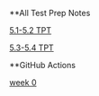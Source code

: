 **All Test Prep Notes 

[5.1-5.2 TPT](https://docs.google.com/document/d/1fTZ0gyb0_WCLNzU-Urr_FiYPeO7KGlPkQum9z4Wo1lU/edit?usp=sharing)

[5.3-5.4 TPT](https://docs.google.com/document/d/1BXqBn_-KsVHmgS5fLwyCJPlRKtLe3QDODM4A1u3TtGs/edit?usp=sharing)

**GitHub Actions

[week 0](https://docs.google.com/document/d/19HPeLqfZW0AhqmuKyGy7t9lV2sX2TpT6doPe9nQ5oQ8/edit?usp=sharing)
